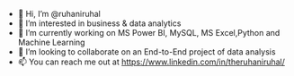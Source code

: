 - 👋 Hi, I’m @ruhaniruhal
- 👀 I’m interested in business & data analytics
- 🌱 I’m currently working on MS Power BI, MySQL, MS Excel,Python and Machine Learning
- 💞️ I’m looking to collaborate on an End-to-End project of data analysis
- 📫 You can reach me out at https://www.linkedin.com/in/theruhaniruhal/

<!---
ruhaniruhal/ruhaniruhal is a ✨ special ✨ repository because its `README.md` (this file) appears on your GitHub profile.
You can click the Preview link to take a look at your changes.
--->
